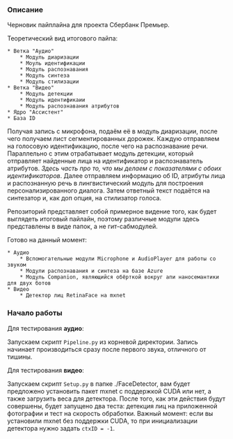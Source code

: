 ### Описание
Черновик пайплайна для проекта Сбербанк Премьер.

Теоретический вид итогового пайпа:
    
    * Ветка "Аудио"
        * Модуль диаризации
        * Моуль идентификации
        * Модуль распознавания
        * Модуль синтеза
        * Модуль стилизации
    * Ветка "Видео"
        * Модуль детекции
        * Модуль идентификаии
        * Модуль распознавания атрибутов
    * Ядро "Ассистент"
    * База ID
    
Получая запись с микрофона, подаём её в модуль диаризации, после чего получаем лист сегментированных дорожек. Каждую отправляем на голосовую идентификацию, после чего на распознавание речи. Параллельно с этим отрабатывает модуль детекции, который отправляет найденные лица на идентификатор и распознаватель атрибутов. *Здесь часть про то, что мы делаем с показателями с обоих идентификаторов*. Далее отправляем информацию об ID, атрибуты лица и распознанную речь в лингвистический модуль для построения персонализированного диалога. Затем ответный текст подаётся на синтезатор и, как доп опция, на стилизатор голоса. 

Репозиторий представляет собой примерное видение того, как будет выглядеть итоговый пайлайн, поэтому различные модули здесь представлены в виде папок, а не гит-сабмодулей.

Готово на данный момент:

    * Аудио
        * Вспомогательные модули Microphone и AudioPlayer для работы со звуком
        * Модули распознавания и синтеза на базе Azure
        * Модуль Companion, являющийся обёрткой вокруг апи наносемантики для двух ботов
    * Видео
        * Детектор лиц RetinaFace на mxnet


### Начало работы
Для тестирования **аудио**:

Запускаем скрипт `Pipeline.py` из корневой директории. Запись начинает производиться сразу после первого звука, отличного от тишины.

Для тестирования **видео**:

Запускаем скрипт `Setup.py` в папке ./FaceDetector, вам будет предложено установить пакет mxnet с поддержкой CUDA или нет, а также загрузить веса для детектора. После того, как эти действия будут совершены, будет запущено два теста: детекция лиц на приложенной фотографии и тест на скорость обработки. Важный момент: если вы установили mxnet без поддержки CUDA, то при инициализации детектора нужно задать `ctxID = -1`.

